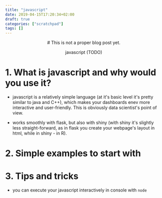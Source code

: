 ```yaml
---
title: "javascript"
date: 2019-04-15T17:20:34+02:00
draft: true
categories: ["scratchpad"]
tags: []
---
```


<center>
# This is not a proper blog post yet.

javascript (TODO)
</center>

# 1. What is javascript and why would you use it?

* javascript is a relatively simple language (at it's basic level it's pretty similar to java and C++), which makes your dashboards enev more interactive and user-friendly. This is obviously data scientist's point of view.

* works smoothly with flask, but also with shiny (with shiny it's slightly less straight-forward, as in flask you create your webpage's layout in html, while in shiny - in R).

# 2. Simple examples to start with



# 3. Tips and tricks

* you can execute your javascript interactively in console with `node`
